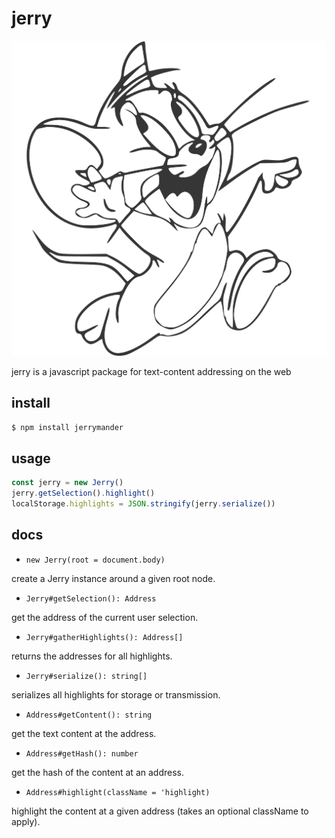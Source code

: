 # jerry

![jerry](jerry.svg)

jerry is a javascript package for text-content addressing on the web

## install

```bash
$ npm install jerrymander
```

## usage

```javascript
const jerry = new Jerry()
jerry.getSelection().highlight()
localStorage.highlights = JSON.stringify(jerry.serialize())
```

## docs

- `new Jerry(root = document.body)`

create a Jerry instance around a given root node.

- `Jerry#getSelection(): Address`

get the address of the current user selection.

- `Jerry#gatherHighlights(): Address[]`

returns the addresses for all highlights.

- `Jerry#serialize(): string[]`

serializes all highlights for storage or transmission.

- `Address#getContent(): string`

get the text content at the address.

- `Address#getHash(): number`

get the hash of the content at an address.

- `Address#highlight(className = 'highlight)`

highlight the content at a given address (takes an optional className to apply).
